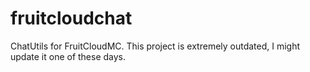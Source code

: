 # fruitcloudchat
ChatUtils for FruitCloudMC.
This project is extremely outdated, I might update it one of these days.
